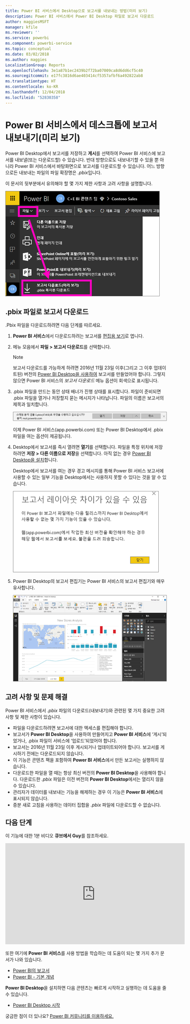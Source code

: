 ```yaml
---
title: Power BI 서비스에서 Desktop으로 보고서를 내보내는 방법(미리 보기)
description: Power BI 서비스에서 Power BI Desktop 파일로 보고서 다운로드
author: maggiesMSFT
manager: kfile
ms.reviewer: ''
ms.service: powerbi
ms.component: powerbi-service
ms.topic: conceptual
ms.date: 03/02/2018
ms.author: maggies
LocalizationGroup: Reports
ms.openlocfilehash: 3e1a87b1ec2439b2f72ba07009ca8d6dd6cf5c40
ms.sourcegitcommit: e17fc3816d6ae403414cf5357afbf6a492822ab8
ms.translationtype: HT
ms.contentlocale: ko-KR
ms.lasthandoff: 12/04/2018
ms.locfileid: "52830358"
---
```

# <a name="export-a-report-from-power-bi-service-to-desktop-preview"></a>Power BI 서비스에서 데스크톱에 보고서 내보내기(미리 보기)
Power BI Desktop에서 보고서를 저장하고 **게시**를 선택하여 Power BI 서비스에 보고서를 내보낼(또는 다운로드할) 수 있습니다. 반대 방향으로도 내보내기할 수 있을 뿐 아니라 Power BI 서비스에서 바탕화면으로 보고서를 다운로드할 수 있습니다. 어느 방향으로든 내보내는 파일의 파일 확장명은 *.pbix*입니다.

이 문서의 뒷부분에서 유의해야 할 몇 가지 제한 사항과 고려 사항을 설명합니다.

![파일 드롭다운](media/service-export-to-pbix/power-bi-file-export.png)

## <a name="download-the-report-as-a-pbix"></a>.pbix 파일로 보고서 다운로드
.Pbix 파일을 다운로드하려면 다음 단계를 따르세요.

1. **Power BI 서비스**에서 다운로드하려는 보고서를 [편집용 보기](consumer/end-user-reading-view.md)로 엽니다.
2. 메뉴 모음에서 **파일 > 보고서 다운로드**를 선택합니다.
   
   > [!NOTE]
   > 보고서 다운로드를 가능하게 하려면 2016년 11월 23일 이후(그리고 그 이후 업데이트된) 버전의 [Power BI Desktop을 사용하여](guided-learning/publishingandsharing.yml?tutorial-step=2) 보고서를 만들었어야 합니다. 그렇지 않으면 Power BI 서비스의 *보고서 다운로드* 메뉴 옵션이 회색으로 표시됩니다.
   > 
   > 
3. .pbix 파일을 만드는 동안 상태 배너가 진행 상태를 표시합니다. 파일이 준비되면 .pbix 파일을 열거나 저장할지 묻는 메시지가 나타납니다. 파일의 이름은 보고서의 제목과 일치합니다.
   
    ![열기, 저장 또는 취소](media/service-export-to-pbix/power-bi-save-pbix.png)
   
    이제 Power BI 서비스(app.powerbi.com) 또는 Power BI Desktop에서 .pbix 파일을 여는 옵션이 제공됩니다.     
4. Desktop에서 보고서를 즉시 열려면 **열기**를 선택합니다. 파일을 특정 위치에 저장하려면 **저장 > 다른 이름으로 저장**을 선택합니다. 아직 없는 경우 [Power BI Desktop을 설치](desktop-get-the-desktop.md)합니다.
   
    Desktop에서 보고서를 여는 경우 경고 메시지를 통해 Power BI 서비스 보고서에 사용할 수 있는 일부 기능을 Desktop에서는 사용하지 못할 수 있다는 것을 알 수 있습니다.
   
    ![경고 대화 상자](media/service-export-to-pbix/power-bi-export-to-pbix_2.png)

5. Power BI Desktop의 보고서 편집기는 Power BI 서비스의 보고서 편집기와 매우 유사합니다.  
   
    ![데스크톱 보고서 편집기](media/service-export-to-pbix/power-bi-desktop.png)

## <a name="considerations-and-troubleshooting"></a>고려 사항 및 문제 해결
Power BI 서비스에서 *.pbix* 파일의 다운로드(내보내기)와 관련된 몇 가지 중요한 고려 사항 및 제한 사항이 있습니다.

* 파일을 다운로드하려면 보고서에 대한 액세스를 편집해야 합니다.
* 보고서가 **Power BI Desktop**을 사용하여 만들어지고 **Power BI 서비스**에 ‘게시’되었거나, .pbix 파일이 서비스에 ‘업로드’되었어야 합니다.
* 보고서는 2016년 11월 23일 이후 게시되거나 업데이트되어야 합니다. 보고서를 게시하기 전에는 다운로드되지 않습니다.
* 이 기능은 콘텐츠 팩을 포함하여 **Power BI 서비스**에서 만든 보고서는 실행하지 않습니다.
* 다운로드한 파일을 열 때는 항상 최신 버전의 **Power BI Desktop**을 사용해야 합니다. 다운로드한 *.pbix* 파일은 이전 버전의 **Power BI Desktop**에서는 열리지 않을 수 있습니다.
* 관리자가 데이터를 내보내는 기능을 해제하는 경우 이 기능은 **Power BI 서비스**에 표시되지 않습니다.
* 증분 새로 고침을 사용하는 데이터 집합을 *.pbix* 파일에 다운로드할 수 없습니다.

## <a name="next-steps"></a>다음 단계
이 기능에 대한 1분 비디오 **큐브에서 Guy**를 참조하세요.

<iframe width="560" height="315" src="https://www.youtube.com/embed/ymWqU5jiUl0" frameborder="0" allowfullscreen></iframe>

또한 여기에 **Power BI 서비스**를 사용 방법을 학습하는 데 도움이 되는 몇 가지 추가 문서가 나와 있습니다.

* [Power BI의 보고서](consumer/end-user-reports.md)
* [Power BI - 기본 개념](consumer/end-user-basic-concepts.md)

**Power BI Desktop**을 설치하면 다음 콘텐츠는 빠르게 시작하고 실행하는 데 도움을 줄 수 있습니다.

* [Power BI Desktop 시작](desktop-getting-started.md)

궁금한 점이 더 있나요? [Power BI 커뮤니티를 이용하세요.](http://community.powerbi.com/)   

